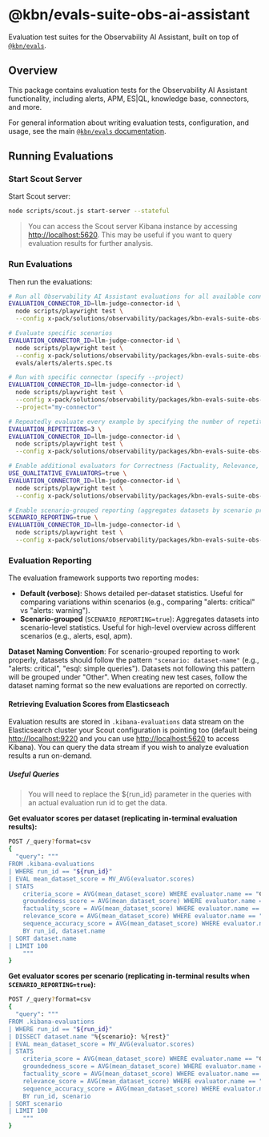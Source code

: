 # @kbn/evals-suite-obs-ai-assistant

Evaluation test suites for the Observability AI Assistant, built on top of [`@kbn/evals`](../../../platform/packages/shared/kbn-evals/README.md).

## Overview

This package contains evaluation tests for the Observability AI Assistant functionality, including alerts, APM, ES|QL, knowledge base, connectors, and more.

For general information about writing evaluation tests, configuration, and usage, see the main [`@kbn/evals` documentation](../../../platform/packages/shared/kbn-evals/README.md).

## Running Evaluations

### Start Scout Server

Start Scout server:

```bash
node scripts/scout.js start-server --stateful
```

> You can access the Scout server Kibana instance by accessing <http://localhost:5620>. This may be useful if you want to query evaluation results for further analysis.

### Run Evaluations

Then run the evaluations:

```bash
# Run all Observability AI Assistant evaluations for all available connectors and specify LLM judge (we evaluate all LLMs with Gemini 2.5 Pro judge)
EVALUATION_CONNECTOR_ID=llm-judge-connector-id \
  node scripts/playwright test \
  --config x-pack/solutions/observability/packages/kbn-evals-suite-obs-ai-assistant/playwright.config.ts

# Evaluate specific scenarios
EVALUATION_CONNECTOR_ID=llm-judge-connector-id \
  node scripts/playwright test \
  --config x-pack/solutions/observability/packages/kbn-evals-suite-obs-ai-assistant/playwright.config.ts \
  evals/alerts/alerts.spec.ts

# Run with specific connector (specify --project)
EVALUATION_CONNECTOR_ID=llm-judge-connector-id \
  node scripts/playwright test \
  --config x-pack/solutions/observability/packages/kbn-evals-suite-obs-ai-assistant/playwright.config.ts \
  --project="my-connector"

# Repeatedly evaluate every example by specifying the number of repetitions
EVALUATION_REPETITIONS=3 \
EVALUATION_CONNECTOR_ID=llm-judge-connector-id \
  node scripts/playwright test \
  --config x-pack/solutions/observability/packages/kbn-evals-suite-obs-ai-assistant/playwright.config.ts

# Enable additional evaluators for Correctness (Factuality, Relevance, Sequence Accuracy) and Groundedness (Hallucination)
USE_QUALITATIVE_EVALUATORS=true \
EVALUATION_CONNECTOR_ID=llm-judge-connector-id \
  node scripts/playwright test \
  --config x-pack/solutions/observability/packages/kbn-evals-suite-obs-ai-assistant/playwright.config.ts

# Enable scenario-grouped reporting (aggregates datasets by scenario prefix)
SCENARIO_REPORTING=true \
EVALUATION_CONNECTOR_ID=llm-judge-connector-id \
  node scripts/playwright test \
  --config x-pack/solutions/observability/packages/kbn-evals-suite-obs-ai-assistant/playwright.config.ts
```

### Evaluation Reporting

The evaluation framework supports two reporting modes:

- **Default (verbose)**: Shows detailed per-dataset statistics. Useful for comparing variations within scenarios (e.g., comparing "alerts: critical" vs "alerts: warning").
- **Scenario-grouped** (`SCENARIO_REPORTING=true`): Aggregates datasets into scenario-level statistics. Useful for high-level overview across different scenarios (e.g., alerts, esql, apm).

**Dataset Naming Convention**: For scenario-grouped reporting to work properly, datasets should follow the pattern `"scenario: dataset-name"` (e.g., "alerts: critical", "esql: simple queries"). Datasets not following this pattern will be grouped under "Other".
When creating new test cases, follow the dataset naming format so the new evaluations are reported on correctly.

#### Retrieving Evaluation Scores from Elasticseach

Evaluation results are stored in `.kibana-evaluations` data stream on the Elasticsearch cluster your Scout configuration is pointing too (default being <http://localhost:9220> and you can use <http://localhost:5620> to access Kibana). You can query the data stream if you wish to analyze evaluation results a run on-demand.

##### Useful Queries

> You will need to replace the ${run_id} parameter in the queries with an actual evaluation run id to get the data.

**Get evaluator scores per dataset (replicating in-terminal evaluation results):**

```bash
POST /_query?format=csv
{
  "query": """
FROM .kibana-evaluations
| WHERE run_id == "${run_id}"
| EVAL mean_dataset_score = MV_AVG(evaluator.scores)
| STATS
    criteria_score = AVG(mean_dataset_score) WHERE evaluator.name == "Criteria",
    groundedness_score = AVG(mean_dataset_score) WHERE evaluator.name == "Groundedness",
    factuality_score = AVG(mean_dataset_score) WHERE evaluator.name == "Factuality",
    relevance_score = AVG(mean_dataset_score) WHERE evaluator.name == "Relevance",
    sequence_accuracy_score = AVG(mean_dataset_score) WHERE evaluator.name == "Sequence Accuracy"
    BY run_id, dataset.name
| SORT dataset.name
| LIMIT 100
    """
}
```

**Get evaluator scores per scenario (replicating in-terminal results when `SCENARIO_REPORTING=true`):**

```bash
POST /_query?format=csv
{
  "query": """
FROM .kibana-evaluations
| WHERE run_id == "${run_id}"
| DISSECT dataset.name "%{scenario}: %{rest}"
| EVAL mean_dataset_score = MV_AVG(evaluator.scores)
| STATS
    criteria_score = AVG(mean_dataset_score) WHERE evaluator.name == "Criteria",
    groundedness_score = AVG(mean_dataset_score) WHERE evaluator.name == "Groundedness",
    factuality_score = AVG(mean_dataset_score) WHERE evaluator.name == "Factuality",
    relevance_score = AVG(mean_dataset_score) WHERE evaluator.name == "Relevance",
    sequence_accuracy_score = AVG(mean_dataset_score) WHERE evaluator.name == "Sequence Accuracy"
    BY run_id, scenario
| SORT scenario
| LIMIT 100
    """
}
```
